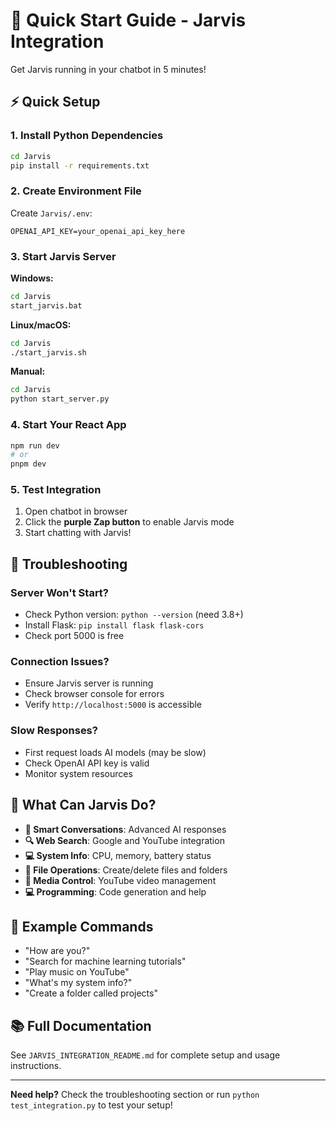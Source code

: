 # 🚀 Quick Start Guide - Jarvis Integration

Get Jarvis running in your chatbot in 5 minutes!

## ⚡ Quick Setup

### 1. Install Python Dependencies
```bash
cd Jarvis
pip install -r requirements.txt
```

### 2. Create Environment File
Create `Jarvis/.env`:
```env
OPENAI_API_KEY=your_openai_api_key_here
```

### 3. Start Jarvis Server
**Windows:**
```bash
cd Jarvis
start_jarvis.bat
```

**Linux/macOS:**
```bash
cd Jarvis
./start_jarvis.sh
```

**Manual:**
```bash
cd Jarvis
python start_server.py
```

### 4. Start Your React App
```bash
npm run dev
# or
pnpm dev
```

### 5. Test Integration
1. Open chatbot in browser
2. Click the **purple Zap button** to enable Jarvis mode
3. Start chatting with Jarvis!

## 🔧 Troubleshooting

### Server Won't Start?
- Check Python version: `python --version` (need 3.8+)
- Install Flask: `pip install flask flask-cors`
- Check port 5000 is free

### Connection Issues?
- Ensure Jarvis server is running
- Check browser console for errors
- Verify `http://localhost:5000` is accessible

### Slow Responses?
- First request loads AI models (may be slow)
- Check OpenAI API key is valid
- Monitor system resources

## 📱 What Can Jarvis Do?

- **🤖 Smart Conversations**: Advanced AI responses
- **🔍 Web Search**: Google and YouTube integration  
- **💻 System Info**: CPU, memory, battery status
- **📁 File Operations**: Create/delete files and folders
- **🎵 Media Control**: YouTube video management
- **💻 Programming**: Code generation and help

## 🎯 Example Commands

- "How are you?"
- "Search for machine learning tutorials"
- "Play music on YouTube"
- "What's my system info?"
- "Create a folder called projects"

## 📚 Full Documentation

See `JARVIS_INTEGRATION_README.md` for complete setup and usage instructions.

---

**Need help?** Check the troubleshooting section or run `python test_integration.py` to test your setup!
